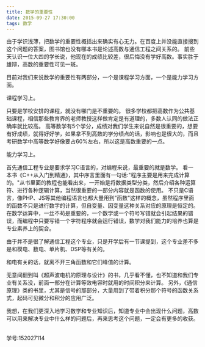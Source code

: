 ```yaml
---
title: 数学的重要性
date: 2015-09-27 17:30:00
tags: 数学
---
```


由于学识浅薄，把数学的重要性概括出来确实有心无力。在百度上并没能直接搜到这个问题的答案，图书馆也没有哪本书是论述高数与通信工程之间关系的。
前些天认识一位大四的学长说，他现在的成绩比较差，很后悔没有学好高数。事实胜于雄辩，高数的重要性可见一斑。

目前对我们来说数学的重要性有两部分，一个是课程学习方面，一个是能力学习方面。

课程学习上。

只要是学校安排的课程，就没有哪门是不重要的。
很多学校都把高数作为公共基础课程，相信那些教育界的老师教授这样做肯定是有道理的，多数人认同的做法正确率就比较高。
高等数学有5个学分，成绩对我们学生来说自然是很重要的，想要有好成绩，就得好好学，如果拿不到高数的学分绩点的话，影响也是很大的，而且考研数学中高等数学好像要占60%左右，所以这是高数重要的一点。

能力学习上。

首先通信工程专业是要求学习C语言的，对编程来说，最重要的就是数学。
看一本书《C++从入门到精通》，其中序言里面有一句话:"程序主要是用来完成计算的。"从书里面的教程也能看出来，一开始是将数据类型分类，然后介绍各种运算符、进行各种逻辑计算，当然很重要的一部分内容就是函数的使用。
不只是C语言，像PHP、JS等其他编程语言也都大量用到"函数"这样的概念，虽然程序里面的函数不只是进行数字的计算，但自变量、因变量这种关系对应的原理是恒定的。
在数学运算中，一丝不苟是重要的，一个数学或一个符号写错就会引起结果的错误，而编程中只要写错一个字符程序就会运行错误，数学对我们能力的培养也算是专业素养上的契合。

由于并不是很了解通信工程这个专业，只是开学后有一节课提到，这个专业差不多是和模电、数电、单片机、DSP等有关的。

和电有关的话，就离不开三角函数和它们峰值的计算。

无意间翻到叫《超声波电机的原理与设计》的书，几乎看不懂，也不知道和我们专业有关系没，前面一部分在计算等效电容时就用的时间积分来计算。
另外，《通信原理》类的书里，尤其是信号的那部分，大量用到了带着积分那个符号的函数关系式，起码可见微分和积分的应用广泛。

我想，在我们更深入地学习数学和专业知识后，知道专业中会出现什么问题，高数可以用来解决专业中什么样的问题后，再来思考这个问题，一定会有更多的收获。


<br>
学号:152027114
